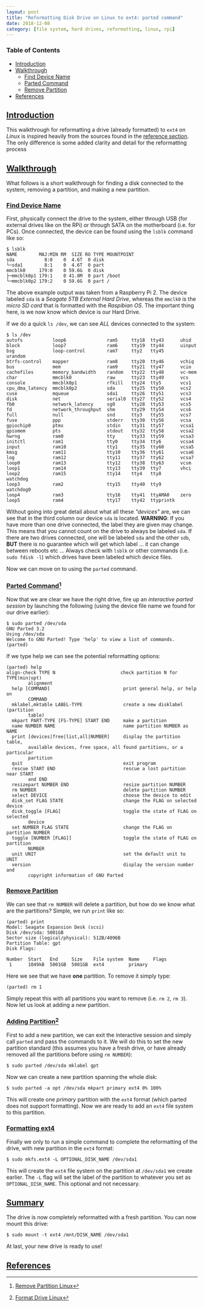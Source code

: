```yaml
---
layout: post
title: "Reformatting Disk Drive on Linux to ext4: parted command"
date: 2018-12-08
category: [file system, hard drives, reformatting, linux, rpi]
---
```

### <a name="toc"></a> Table of Contents
* [Introduction](#intro)
* [Walkthrough](#walkthru)
  * [Find Device Name](#device)
  * [Parted Command](#parted)
  * [Remove Partition](#delpart)
* [References](#references)

## <a name="intro"></a> [Introduction](#toc)
This walkthrough for reformatting a drive (already formatted) to `ext4` on
*Linux* is inspired heavily from the sources found in the
[reference section](#references). The only difference is some added clarity
and detail for the reformatting process

## <a name="walkthru"></a> [Walkthrough](#toc)
What follows is a short walkthrough for finding a disk connected to the system,
removing a partition, and making a new partition.

### <a name="device"></a> [Find Device Name](#toc)
First, physically connect the drive to the system, either through USB (for
external drives like on the RPi) or through SATA on the motherboard (i.e. for
PCs). Once connected, the device can be found using the `lsblk` command like so:
```
$ lsblk
NAME        MAJ:MIN RM  SIZE RO TYPE MOUNTPOINT
sda           8:0    0  4.6T  0 disk
└─sda1        8:1    0  4.6T  0 part
mmcblk0     179:0    0 59.6G  0 disk
├─mmcblk0p1 179:1    0 41.8M  0 part /boot
└─mmcblk0p2 179:2    0 59.6G  0 part /
```

The above example output was taken from a Raspberry Pi 2. The device labeled
`sda` is a *Seagate 5TB External Hard Drive*, whereas the `mmclk0` is the *micro
SD card* that is formatted with the *Raspibian OS*. The important thing here, is
we now know which device is our Hard Drive.

If we do a quick `ls /dev`, we can see *ALL* devices connected to the system:
```
$ ls /dev
autofs           loop6               ram5     tty18  tty43      uhid
block            loop7               ram6     tty19  tty44      uinput
bsg              loop-control        ram7     tty2   tty45      urandom
btrfs-control    mapper              ram8     tty20  tty46      vchiq
bus              mem                 ram9     tty21  tty47      vcio
cachefiles       memory_bandwidth    random   tty22  tty48      vc-mem
char             mmcblk0             raw      tty23  tty49      vcs
console          mmcblk0p1           rfkill   tty24  tty5       vcs1
cpu_dma_latency  mmcblk0p2           sda      tty25  tty50      vcs2
cuse             mqueue              sda1     tty26  tty51      vcs3
disk             net                 serial0  tty27  tty52      vcs4
fb0              network_latency     sg0      tty28  tty53      vcs5
fd               network_throughput  shm      tty29  tty54      vcs6
full             null                snd      tty3   tty55      vcs7
fuse             ppp                 stderr   tty30  tty56      vcsa
gpiochip0        ptmx                stdin    tty31  tty57      vcsa1
gpiomem          pts                 stdout   tty32  tty58      vcsa2
hwrng            ram0                tty      tty33  tty59      vcsa3
initctl          ram1                tty0     tty34  tty6       vcsa4
input            ram10               tty1     tty35  tty60      vcsa5
kmsg             ram11               tty10    tty36  tty61      vcsa6
log              ram12               tty11    tty37  tty62      vcsa7
loop0            ram13               tty12    tty38  tty63      vcsm
loop1            ram14               tty13    tty39  tty7       vhci
loop2            ram15               tty14    tty4   tty8       watchdog
loop3            ram2                tty15    tty40  tty9       watchdog0
loop4            ram3                tty16    tty41  ttyAMA0    zero
loop5            ram4                tty17    tty42  ttyprintk
```

Without going into great detail about what all these *"devices"* are, we can see
that in the third column our device `sda` is located. **WARNING**: If you have
more than one drive connected, the label they are given may change. This means
that you cannot count on the drive to always be labeled `sda`. If there are two
drives connected, one will be labeled `sda` and the other `sdb`, **BUT** there
is no guarantee which will get which label ... it can change between reboots
etc ... Always check with `lsblk` or other commands (i.e. `sudo fdisk -l`) which
drives have been labeled which device files.

Now we can move on to using the `parted` command.

### <a name="parted"></a> [Parted Command](#toc)[^fn1]
Now that we are clear we have the right drive, fire up an *interactive parted
session* by launching the following (using the device file name we found for our
drive earlier):
```
$ sudo parted /dev/sda
GNU Parted 3.2
Using /dev/sda
Welcome to GNU Parted! Type 'help' to view a list of commands.
(parted)
```
If we type help we can see the potential reformatting options:
```
(parted) help
align-check TYPE N                        check partition N for TYPE(min|opt)
        alignment
  help [COMMAND]                           print general help, or help on
        COMMAND
  mklabel,mktable LABEL-TYPE               create a new disklabel (partition
        table)
  mkpart PART-TYPE [FS-TYPE] START END     make a partition
  name NUMBER NAME                         name partition NUMBER as NAME
  print [devices|free|list,all|NUMBER]     display the partition table,
        available devices, free space, all found partitions, or a particular
        partition
  quit                                     exit program
  rescue START END                         rescue a lost partition near START
        and END
  resizepart NUMBER END                    resize partition NUMBER
  rm NUMBER                                delete partition NUMBER
  select DEVICE                            choose the device to edit
  disk_set FLAG STATE                      change the FLAG on selected device
  disk_toggle [FLAG]                       toggle the state of FLAG on selected
        device
  set NUMBER FLAG STATE                    change the FLAG on partition NUMBER
  toggle [NUMBER [FLAG]]                   toggle the state of FLAG on partition
        NUMBER
  unit UNIT                                set the default unit to UNIT
  version                                  display the version number and
        copyright information of GNU Parted
```

### <a name="delpart"></a> [Remove Partition](#toc)
We can see that `rm NUMBER` will delete a partition, but how do we know what
are the partitions? Simple, we run `print` like so:
```
(parted) print
Model: Seagate Expansion Desk (scsi)
Disk /dev/sda: 5001GB
Sector size (logical/physical): 512B/4096B
Partition Table: gpt
Disk Flags:

Number  Start   End     Size    File system  Name     Flags
 1      1049kB  5001GB  5001GB  ext4         primary
```
Here we see that we have **one** partition. To remove it simply type:
```
(parted) rm 1
```
Simply repeat this with all partitions you want to remove (i.e. `rm 2`, `rm 3`).
Now let us look at adding a *new* partition.

### <a name="addpart"></a> [Adding Partition](#toc)[^fn2]
First to add a new partition, we can exit the interactive session and simply
call `parted` and pass the commands to it. We will do this to set the new
partition standard (this assumes you have a fresh drive, or have already removed
all the partitions before using `rm NUMBER`):
```
$ sudo parted /dev/sda mklabel gpt
```
Now we can create a new partition spanning the whole disk:
```
$ sudo parted -a opt /dev/sda mkpart primary ext4 0% 100%
```
This will create one *primary* partition with the `ext4` format (which parted
does not support formatting). Now we are ready to add an `ext4` file system to
this partition.

### <a name="ext4"></a> [Formatting ext4](#toc)
Finally we only to run a simple command to complete the reformatting of the
drive, with new partition in the `ext4` format:
```
$ sudo mkfs.ext4 -L OPTIONAL_DISK_NAME /dev/sda1
```
This will create the `ext4` file system on the partition at `/dev/sda1` we
create earlier. The `-L` flag will set the label of the partition to whatever
you set as `OPTIONAL_DISK_NAME`. This optional and not necessary.

## <a name="sum"></a> [Summary](#toc)
The drive is now completely reformatted with a fresh partition. You can now
mount this drive:
```
$ sudo mount -t ext4 /mnt/DISK_NAME /dev/sda1
```
At last, your new drive is ready to use!

## <a name="references"></a> [References](#toc)
[^fn1]: [Remove Partition Linux](https://serverfault.com/a/749265)
[^fn2]: [Format Drive Linux](https://www.digitalocean.com/community/tutorials/how-to-partition-and-format-storage-devices-in-linux)
